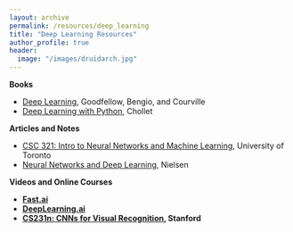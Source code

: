 ```yaml
---
layout: archive
permalink: /resources/deep_learning
title: "Deep Learning Resources"
author_profile: true
header:
  image: "/images/druidarch.jpg"
---
```


<b>Books</b>
+ [Deep Learning](http://www.deeplearningbook.org/), Goodfellow, Bengio, and Courville
+ [Deep Learning with Python](https://www.amazon.com/Deep-Learning-Python-Francois-Chollet/dp/1617294438/ref=pd_lpo_sbs_14_img_0?_encoding=UTF8&psc=1&refRID=HFBAMFJYWK8R8SAECTNH), Chollet

<b>Articles and Notes</b>
+ [CSC 321: Intro to Neural Networks and Machine Learning](http://www.cs.toronto.edu/~rgrosse/courses/csc321_2018/), University of Toronto
+ [Neural Networks and Deep Learning](http://neuralnetworksanddeeplearning.com/), Nielsen

<b>Videos and Online Courses</a>
+ [Fast.ai](https://www.fast.ai/)
+ [DeepLearning.ai](https://www.deeplearning.ai/)
+ [CS231n: CNNs for Visual Recognition](https://www.youtube.com/playlist?list=PL3FW7Lu3i5JvHM8ljYj-zLfQRF3EO8sYv), Stanford
